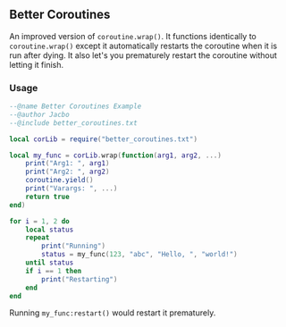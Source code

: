 ## Better Coroutines
An improved version of `coroutine.wrap()`. It functions identically to `coroutine.wrap()` except it automatically restarts the coroutine when it is run after dying. It also let's you prematurely restart the coroutine without letting it finish.
### Usage
```lua
--@name Better Coroutines Example
--@author Jacbo
--@include better_coroutines.txt

local corLib = require("better_coroutines.txt")

local my_func = corLib.wrap(function(arg1, arg2, ...)
    print("Arg1: ", arg1)
    print("Arg2: ", arg2)
    coroutine.yield()
    print("Varargs: ", ...)
    return true
end)

for i = 1, 2 do
    local status
    repeat
        print("Running")
        status = my_func(123, "abc", "Hello, ", "world!")
    until status
    if i == 1 then
        print("Restarting")
    end
end
```
Running `my_func:restart()` would restart it prematurely.
